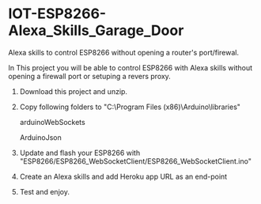 # IOT-ESP8266-Alexa_Skills_Garage_Door



Alexa skills to control ESP8266 without opening a router's port/firewal.


In This project you will be able to control ESP8266 with Alexa skills without opening a firewall port or setuping a revers proxy.

1. Download this project and unzip.
 

3. Copy following folders to "C:\Program Files (x86)\Arduino\libraries"

    arduinoWebSockets

    ArduinoJson

4. Update and flash your ESP8266 with "ESP8266/ESP8266_WebSocketClient/ESP8266_WebSocketClient.ino"

5. Create an Alexa skills and add Heroku app URL as an end-point

6. Test and enjoy.
